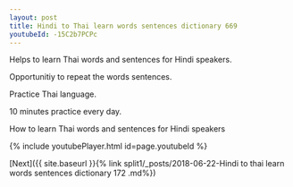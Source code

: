 ```yaml
---
layout: post
title: Hindi to Thai learn words sentences dictionary 669 
youtubeId: -15C2b7PCPc
---
```

 
 
Helps to learn Thai words and sentences for Hindi speakers.

Opportunitiy to repeat the words sentences. 

Practice Thai language. 
 
10 minutes practice every day. 
 
How to learn Thai words and sentences for Hindi speakers 
 
{% include youtubePlayer.html id=page.youtubeId %}
 
 
[Next]({{ site.baseurl }}{% link  split1/_posts/2018-06-22-Hindi to thai learn words sentences dictionary 172 .md%})
 
